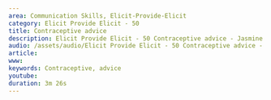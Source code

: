 ```yaml
---
area: Communication Skills, Elicit-Provide-Elicit
category: Elicit Provide Elicit - 50
title: Contraceptive advice
description: Elicit Provide Elicit - 50 Contraceptive advice - Jasmine
audio: /assets/audio/Elicit Provide Elicit - 50 Contraceptive advice - Jasmine - MQ.mp3
article: 
www: 
keywords: Contraceptive, advice
youtube: 
duration: 3m 26s
--- 
```

